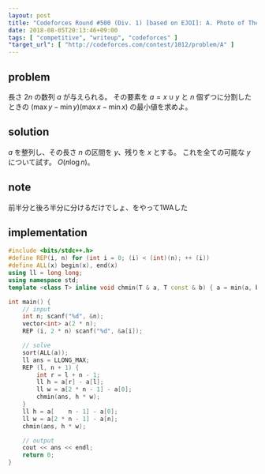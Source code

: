 ```yaml
---
layout: post
title: "Codeforces Round #500 (Div. 1) [based on EJOI]: A. Photo of The Sky"
date: 2018-08-05T20:13:46+09:00
tags: [ "competitive", "writeup", "codeforces" ]
"target_url": [ "http://codeforces.com/contest/1012/problem/A" ]
---
```


## problem

長さ $2n$ の数列 $a$ が与えられる。
その要素を $a = x \cup y$ と $n$ 個ずつに分割したときの $(\max y - \min y) (\max x - \min x)$ の最小値を求めよ。

## solution

$a$ を整列し、その長さ $n$ の区間を $y$、残りを $x$ とする。
これを全ての可能な $y$ について試す。 $O(n \log n)$。

## note

前半分と後ろ半分に分けるだけでしょ、をやって1WAした

## implementation

``` c++
#include <bits/stdc++.h>
#define REP(i, n) for (int i = 0; (i) < (int)(n); ++ (i))
#define ALL(x) begin(x), end(x)
using ll = long long;
using namespace std;
template <class T> inline void chmin(T & a, T const & b) { a = min(a, b); }

int main() {
    // input
    int n; scanf("%d", &n);
    vector<int> a(2 * n);
    REP (i, 2 * n) scanf("%d", &a[i]);

    // solve
    sort(ALL(a));
    ll ans = LLONG_MAX;
    REP (l, n + 1) {
        int r = l + n - 1;
        ll h = a[r] - a[l];
        ll w = a[2 * n - 1] - a[0];
        chmin(ans, h * w);
    }
    ll h = a[    n - 1] - a[0];
    ll w = a[2 * n - 1] - a[n];
    chmin(ans, h * w);

    // output
    cout << ans << endl;
    return 0;
}
```
